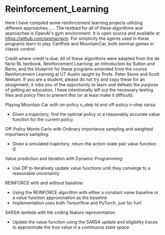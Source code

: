 # Reinforcement_Learning


Here I have compiled some reinforcement learning projects utilizing different approaches......
The testbed for all of these algorithms and approaches is OpenAI's gym environment. It is open source and available at https://github.com/openai/gym .For simplicity the agents used in these programs learn to play CartPole and MountainCar, both seminal games in classic control.


Credit where credit is due: All of these algorithms were adapted from the de facto RL textbook, Reinforcement Learning: an Introduction by Sutton and Barto, and the blueprint for these programs extended from the course Reinforcement Learning at UT Austin taught by Profs. Peter Stone and Scott Niekum. If you are a student, please do not try and copy these for an assignment, it robs you of the opportunity to learn and defeats the purpose of getting an education. I have intentionally left out the necessary testing files and policy files to prevent this (or at least make it difficult).


Playing Mountain Car with on-policy n_step td and off-policy n-step sarsa:
* Given a trajectory, find the optimal policy or a reasonably accurate value function for the current policy

Off-Policy Monte Carlo with Ordinary importance sampling and weighted importance sampling:
* Given a simulated trajectory, return the action-state pair value function Q

Value prediction and iteration with Dynamic Programming:
* Use DP to iteratively update value functions until they converge to a reasonable uncertainty

REINFORCE with and without baseline:
* Using the REINFORCE algorithm with either a constant naive baseline or a value function approximation as the baseline
* Implementation uses both Tensorflow and PyTorch, just for fun!

SARSA-lambda with tile coding feature representation:
* Update the value function using the SARSA update and eligibility traces to approximate the true value in a continuous state space
